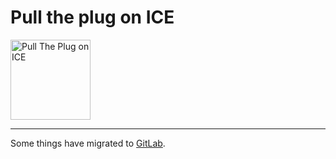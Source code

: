 # Pull the plug on ICE

<img width="128" alt="Pull The Plug on ICE" src="https://upload.wikimedia.org/wikipedia/commons/6/64/Pull_The_Plug_on_ICE.png" float="left">

<hr />

Some things have migrated to [GitLab](https://gitlab.com/rossabaker).
